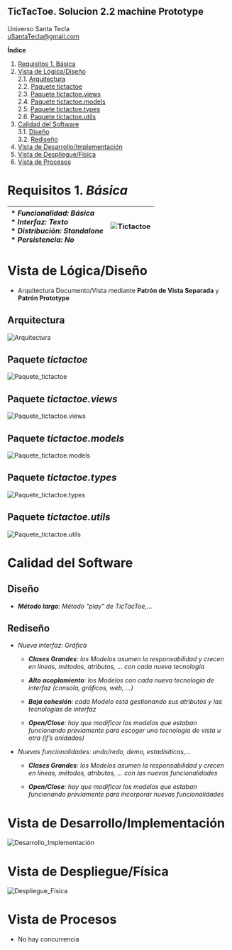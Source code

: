## TicTacToe. Solucion 2.2 machine Prototype
Universo Santa Tecla  
[uSantaTecla@gmail.com](mailto:uSantaTecla@gmail.com)  
  
**Índice**
1. [Requisitos 1. Básica](#requisitos-1-básica)  
2. [Vista de Lógica/Diseño](#vista-de-lógicadiseño)  
2.1. [Arquitectura](#arquitectura)  
2.2. [Paquete tictactoe](#paquete-tictactoe)  
2.3. [Paquete tictactoe.views](#paquete-tictactoeviews)  
2.4. [Paquete tictactoe.models](#paquete-tictactoemodels)  
2.5. [Paquete tictactoe.types](#paquete-tictactoetypes)  
2.6. [Paquete tictactoe.utils](#paquete-tictactoeutils)  
3. [Calidad del Software](#calidad-del-software)  
3.1. [Diseño](#diseño)  
3.2. [Rediseño](#rediseño)  
4. [Vista de Desarrollo/Implementación](#vista-de-desarrolloimplementación)
5. [Vista de Despliegue/Física](#vista-de-desplieguefísica)
6. [Vista de Procesos](#vista-de-procesos)

# Requisitos 1. *Básica*

| * _Funcionalidad: **Básica**_ <br/> * _Interfaz: **Texto**_ <br/> * _Distribución: **Standalone**_ <br/> * _Persistencia: **No**_  | ![Tictactoe](docs/images/tictactoe.png) |  
| :------- | :------: |

# Vista de Lógica/Diseño
  - Arquitectura Documento/Vista mediante **Patrón de Vista Separada** y **Patrón Prototype**

## Arquitectura

![Arquitectura](./docs/diagrams/out/arquitectura/arquitectura.svg)

## Paquete *tictactoe*

![Paquete_tictactoe](./docs/diagrams/out/paquetes/tictactoe.svg)

## Paquete *tictactoe.views*

![Paquete_tictactoe.views](./docs/diagrams/out/paquetes/tictactoe.views.svg)

## Paquete *tictactoe.models*

![Paquete_tictactoe.models](./docs/diagrams/out/paquetes/tictactoe.models.svg)

## Paquete *tictactoe.types*

![Paquete_tictactoe.types](./docs/diagrams/out/paquetes/tictactoe.types.svg)

## Paquete *tictactoe.utils*

![Paquete_tictactoe.utils](./docs/diagrams/out/paquetes/tictactoe.utils.svg)

# Calidad del Software

## Diseño

  - ***Método largo**: Método "play" de TicTacToe,…​*

## Rediseño

  - *Nueva interfaz: Gráfica*
    
      - ***Clases Grandes**: los Modelos asumen la responsabilidad y
        crecen en líneas, métodos, atributos, …​ con cada nueva
        tecnología*
    
      - ***Alto acoplamiento**: los Modelos con cada nueva tecnología de
        interfaz (consola, gráficos, web, …​)*
    
      - ***Baja cohesión**: cada Modelo está gestionando sus atributos y
        las tecnologías de interfaz*
    
      - ***Open/Close**: hay que modificar los modelos que estaban
        funcionando previamente para escoger una tecnología de vista u
        otra (if’s anidados)*

  - *Nuevas funcionalidades: undo/redo, demo, estadísiticas,…​*
    
      - ***Clases Grandes**: los Modelos asumen la responsabilidad y
        crecen en líneas, métodos, atributos, …​ con las nuevas
        funcionalidades*
    
      - ***Open/Close**: hay que modificar los modelos que estaban
        funcionando previamente para incorporar nuevas funcionalidades*

# Vista de Desarrollo/Implementación

![Desarrollo_Implementación](./docs/diagrams/out/vistas/desarrollo_implementacion.svg)

# Vista de Despliegue/Física

![Despliegue_Física](./docs/diagrams/out/vistas/despliegue_fisica.svg)

# Vista de Procesos
  - No hay concurrencia
